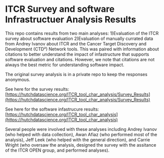 # ITCR Survey and software Infrastructuer Analysis Results

This repo contains results from two main analyses:
1)Evaluation of the ITCR survey about software evaluation
2)Evaluation of manually currated data from Andrey Ivanov about ITCR and 
the Cancer Target Discovery and Development (CTD²) Network tools. This was paired with information about citations to better understand the impact of infastructure that supports software evaluation and citations. However, we note that citations are not always the best metric for understanding software impact.



The original survey analysis is in a private repo to keep the responses anonymous.

See here for the survey results: [https://hutchdatascience.org/ITCR_tool_char_analysis/Survey_Results](https://hutchdatascience.org/ITCR_tool_char_analysis/Survey_Results)

See here for the software infastrucure results: [https://hutchdatascience.org/ITCR_tool_char_analysis](https://hutchdatascience.org/ITCR_tool_char_analysis)


Several people were involved with these analyses including Andrey Ivanov (who helped with data collection), Awan Afiaz (who performed most of the analysis), Jeff Leek (who helped with the general direction), and Carrie Wright (who oversaw the analysis, designed the survey with the assitance of the ITCR OPEN group, and performed analyses).
